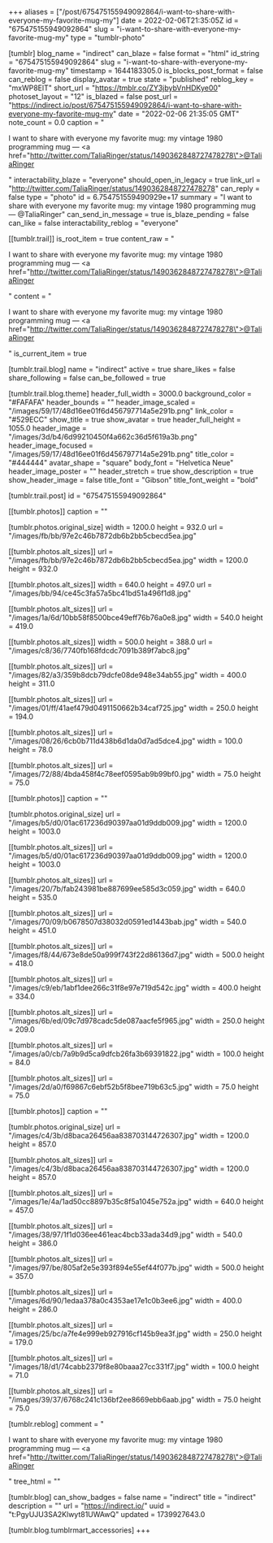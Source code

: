 +++
aliases = ["/post/675475155949092864/i-want-to-share-with-everyone-my-favorite-mug-my"]
date = 2022-02-06T21:35:05Z
id = "675475155949092864"
slug = "i-want-to-share-with-everyone-my-favorite-mug-my"
type = "tumblr-photo"

[tumblr]
blog_name = "indirect"
can_blaze = false
format = "html"
id_string = "675475155949092864"
slug = "i-want-to-share-with-everyone-my-favorite-mug-my"
timestamp = 1644183305.0
is_blocks_post_format = false
can_reblog = false
display_avatar = true
state = "published"
reblog_key = "mxWP8ElT"
short_url = "https://tmblr.co/ZY3jbybVnHDKye00"
photoset_layout = "12"
is_blazed = false
post_url = "https://indirect.io/post/675475155949092864/i-want-to-share-with-everyone-my-favorite-mug-my"
date = "2022-02-06 21:35:05 GMT"
note_count = 0.0
caption = "<p>I want to share with everyone my favorite mug: my vintage 1980 programming mug — <a href=\"http://twitter.com/TaliaRinger/status/1490362848727478278\">@TaliaRinger</a></p>"
interactability_blaze = "everyone"
should_open_in_legacy = true
link_url = "http://twitter.com/TaliaRinger/status/1490362848727478278"
can_reply = false
type = "photo"
id = 6.754751559490929e+17
summary = "I want to share with everyone my favorite mug: my vintage 1980 programming mug — @TaliaRinger"
can_send_in_message = true
is_blaze_pending = false
can_like = false
interactability_reblog = "everyone"

[[tumblr.trail]]
is_root_item = true
content_raw = "<p>I want to share with everyone my favorite mug: my vintage 1980 programming mug — <a href=\"http://twitter.com/TaliaRinger/status/1490362848727478278\">@TaliaRinger</a></p>"
content = "<p>I want to share with everyone my favorite mug: my vintage 1980 programming mug &mdash; <a href=\"http://twitter.com/TaliaRinger/status/1490362848727478278\">@TaliaRinger</a></p>"
is_current_item = true

[tumblr.trail.blog]
name = "indirect"
active = true
share_likes = false
share_following = false
can_be_followed = true

[tumblr.trail.blog.theme]
header_full_width = 3000.0
background_color = "#FAFAFA"
header_bounds = ""
header_image_scaled = "/images/59/17/48d16ee01f6d456797714a5e291b.png"
link_color = "#529ECC"
show_title = true
show_avatar = true
header_full_height = 1055.0
header_image = "/images/3d/b4/6d99210450f4a662c36d5f619a3b.png"
header_image_focused = "/images/59/17/48d16ee01f6d456797714a5e291b.png"
title_color = "#444444"
avatar_shape = "square"
body_font = "Helvetica Neue"
header_image_poster = ""
header_stretch = true
show_description = true
show_header_image = false
title_font = "Gibson"
title_font_weight = "bold"

[tumblr.trail.post]
id = "675475155949092864"

[[tumblr.photos]]
caption = ""

[tumblr.photos.original_size]
width = 1200.0
height = 932.0
url = "/images/fb/bb/97e2c46b7872db6b2bb5cbecd5ea.jpg"

[[tumblr.photos.alt_sizes]]
url = "/images/fb/bb/97e2c46b7872db6b2bb5cbecd5ea.jpg"
width = 1200.0
height = 932.0

[[tumblr.photos.alt_sizes]]
width = 640.0
height = 497.0
url = "/images/bb/94/ce45c3fa57a5bc41bd51a496f1d8.jpg"

[[tumblr.photos.alt_sizes]]
url = "/images/1a/6d/10bb58f8500bce49eff76b76a0e8.jpg"
width = 540.0
height = 419.0

[[tumblr.photos.alt_sizes]]
width = 500.0
height = 388.0
url = "/images/c8/36/7740fb168fdcdc7091b389f7abc8.jpg"

[[tumblr.photos.alt_sizes]]
url = "/images/82/a3/359b8dcb79dcfe08de948e34ab55.jpg"
width = 400.0
height = 311.0

[[tumblr.photos.alt_sizes]]
url = "/images/01/ff/41aef479d0491150662b34caf725.jpg"
width = 250.0
height = 194.0

[[tumblr.photos.alt_sizes]]
url = "/images/08/26/6cb0b711d438b6d1da0d7ad5dce4.jpg"
width = 100.0
height = 78.0

[[tumblr.photos.alt_sizes]]
url = "/images/72/88/4bda458f4c78eef0595ab9b99bf0.jpg"
width = 75.0
height = 75.0

[[tumblr.photos]]
caption = ""

[tumblr.photos.original_size]
url = "/images/b5/d0/01ac617236d90397aa01d9ddb009.jpg"
width = 1200.0
height = 1003.0

[[tumblr.photos.alt_sizes]]
url = "/images/b5/d0/01ac617236d90397aa01d9ddb009.jpg"
width = 1200.0
height = 1003.0

[[tumblr.photos.alt_sizes]]
url = "/images/20/7b/fab243981be887699ee585d3c059.jpg"
width = 640.0
height = 535.0

[[tumblr.photos.alt_sizes]]
url = "/images/70/09/b0678507d38032d0591ed1443bab.jpg"
width = 540.0
height = 451.0

[[tumblr.photos.alt_sizes]]
url = "/images/f8/44/673e8de50a999f743f22d86136d7.jpg"
width = 500.0
height = 418.0

[[tumblr.photos.alt_sizes]]
url = "/images/c9/eb/1abf1dee266c31f8e97e719d542c.jpg"
width = 400.0
height = 334.0

[[tumblr.photos.alt_sizes]]
url = "/images/6b/ed/09c7d978cadc5de087aacfe5f965.jpg"
width = 250.0
height = 209.0

[[tumblr.photos.alt_sizes]]
url = "/images/a0/cb/7a9b9d5ca9dfcb26fa3b69391822.jpg"
width = 100.0
height = 84.0

[[tumblr.photos.alt_sizes]]
url = "/images/2d/a0/f69867c6ebf52b5f8bee719b63c5.jpg"
width = 75.0
height = 75.0

[[tumblr.photos]]
caption = ""

[tumblr.photos.original_size]
url = "/images/c4/3b/d8baca26456aa838703144726307.jpg"
width = 1200.0
height = 857.0

[[tumblr.photos.alt_sizes]]
url = "/images/c4/3b/d8baca26456aa838703144726307.jpg"
width = 1200.0
height = 857.0

[[tumblr.photos.alt_sizes]]
url = "/images/1e/4a/1ad50cc8897b35c8f5a1045e752a.jpg"
width = 640.0
height = 457.0

[[tumblr.photos.alt_sizes]]
url = "/images/38/97/1f1d036ee461eac4bcb33ada34d9.jpg"
width = 540.0
height = 386.0

[[tumblr.photos.alt_sizes]]
url = "/images/97/be/805af2e5e393f894e55ef44f077b.jpg"
width = 500.0
height = 357.0

[[tumblr.photos.alt_sizes]]
url = "/images/6d/90/1edaa378a0c4353ae17e1c0b3ee6.jpg"
width = 400.0
height = 286.0

[[tumblr.photos.alt_sizes]]
url = "/images/25/bc/a7fe4e999eb927916cf145b9ea3f.jpg"
width = 250.0
height = 179.0

[[tumblr.photos.alt_sizes]]
url = "/images/18/d1/74cabb2379f8e80baaa27cc331f7.jpg"
width = 100.0
height = 71.0

[[tumblr.photos.alt_sizes]]
url = "/images/39/37/6768c241c136bf2ee8669ebb6aab.jpg"
width = 75.0
height = 75.0

[tumblr.reblog]
comment = "<p>I want to share with everyone my favorite mug: my vintage 1980 programming mug — <a href=\"http://twitter.com/TaliaRinger/status/1490362848727478278\">@TaliaRinger</a></p>"
tree_html = ""

[tumblr.blog]
can_show_badges = false
name = "indirect"
title = "indirect"
description = ""
url = "https://indirect.io/"
uuid = "t:PgyUJU3SA2Klwyt81UWAwQ"
updated = 1739927643.0

[tumblr.blog.tumblrmart_accessories]
+++
